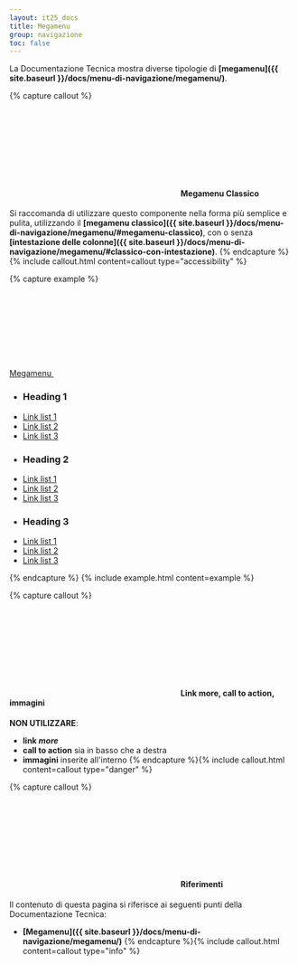 ```yaml
---
layout: it25_docs
title: Megamenu
group: navigazione
toc: false
---
```


La Documentazione Tecnica mostra diverse tipologie di **[megamenu]({{ site.baseurl }}/docs/menu-di-navigazione/megamenu/)**.  


{% capture callout %}
####  <svg class="icon icon-success icon-lg"><use xlink:href="{{ site.baseurl }}/dist/svg/sprite.svg#it-check-circle"></use></svg> Megamenu Classico
Si raccomanda di utilizzare questo componente nella forma più semplice e pulita, utilizzando il **[megamenu classico]({{ site.baseurl }}/docs/menu-di-navigazione/megamenu/#megamenu-classico)**, con o senza **[intestazione delle colonne]({{ site.baseurl }}/docs/menu-di-navigazione/megamenu/#classico-con-intestazione)**.
{% endcapture %}{% include callout.html content=callout type="accessibility" %}

{% capture example %}
<div class="nav-item dropdown megamenu">
  <a class="nav-link dropdown-toggle" href="#" data-toggle="dropdown" aria-expanded="false">
    <span>Megamenu</span>
    <svg class="icon icon-xs">
      <use xlink:href="{{ site.baseurl }}/dist/svg/sprite.svg#it-expand"></use>
    </svg>
  </a>
  <div class="dropdown-menu">
    <div class="row">
      <div class="col-12 col-lg-4">
        <div class="link-list-wrapper">
          <ul class="link-list">
            <li>
              <h3 class="no_toc">Heading 1</h3>
            </li>
            <li><a class="list-item" href="#"><span>Link list 1 </span></a></li>
            <li><a class="list-item" href="#"><span>Link list 2 </span></a></li>
            <li><a class="list-item" href="#"><span>Link list 3 </span></a></li>
          </ul>
        </div>
      </div>
      <div class="col-12 col-lg-4">
        <div class="link-list-wrapper">
          <ul class="link-list">
            <li>
              <h3 class="no_toc">Heading 2</h3>
            </li>
            <li><a class="list-item" href="#"><span>Link list 1 </span></a></li>
            <li><a class="list-item" href="#"><span>Link list 2 </span></a></li>
            <li><a class="list-item" href="#"><span>Link list 3 </span></a></li>
          </ul>
        </div>
      </div>
      <div class="col-12 col-lg-4">
        <div class="link-list-wrapper">
          <ul class="link-list">
            <li>
              <h3 class="no_toc">Heading 3</h3>
            </li>
            <li><a class="list-item" href="#"><span>Link list 1 </span></a></li>
            <li><a class="list-item" href="#"><span>Link list 2 </span></a></li>
            <li><a class="list-item" href="#"><span>Link list 3</span></a></li>
          </ul>
        </div>
      </div>
    </div>
  </div>
</div>
{% endcapture %}
{% include example.html content=example %}


{% capture callout %}
####  <svg class="icon icon-danger icon-lg"><use xlink:href="{{ site.baseurl }}/dist/svg/sprite.svg#it-close-circle"></use></svg> Link more, call to action, immagini
**NON UTILIZZARE**:
- **link _more_**
- **call to action** sia in basso che a destra
- **immagini** inserite all'interno
{% endcapture %}{% include callout.html content=callout type="danger" %}


{% capture callout %}
####  <svg class="icon icon-info icon-lg"><use xlink:href="{{ site.baseurl }}/dist/svg/sprite.svg#it-info-circle"></use></svg> Riferimenti
Il contenuto di questa pagina si riferisce ai seguenti punti della Documentazione Tecnica:
- **[Megamenu]({{ site.baseurl }}/docs/menu-di-navigazione/megamenu/)**
{% endcapture %}{% include callout.html content=callout type="info" %}
